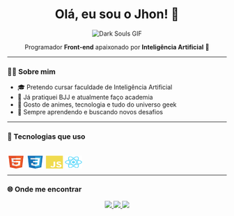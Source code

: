 <h1 align="center">Olá, eu sou o Jhon! 👋</h1>

<p align="center">
  <img src="https://media.giphy.com/media/iamIahPLWmo4tGiyDz/giphy.gif" alt="Dark Souls GIF" width="500"/>
</p>

<p align="center">
  Programador <strong>Front-end</strong> apaixonado por <strong>Inteligência Artificial</strong> 🤖
</p>

---

### 🧑‍💻 Sobre mim

- 🎓 Pretendo cursar faculdade de Inteligência Artificial
- 🥋 Já pratiquei BJJ e atualmente faço academia
- 👾 Gosto de animes, tecnologia e tudo do universo geek
- 🚀 Sempre aprendendo e buscando novos desafios

---

### 🚀 Tecnologias que uso

<div style="display: inline_block"><br>
  <img align="center" alt="jhon-HTML" height="30" width="40" src="https://raw.githubusercontent.com/devicons/devicon/master/icons/html5/html5-original.svg">
  <img align="center" alt="jhon-CSS" height="30" width="40" src="https://raw.githubusercontent.com/devicons/devicon/master/icons/css3/css3-original.svg">
  <img align="center" alt="jhon-Js" height="30" width="40" src="https://raw.githubusercontent.com/devicons/devicon/master/icons/javascript/javascript-plain.svg">
  <img align="center" alt="jhon-React" height="30" width="40" src="https://raw.githubusercontent.com/devicons/devicon/master/icons/react/react-original.svg">
</div>

---

### 🌐 Onde me encontrar

<p align="center">
  <a href="https://www.instagram.com/jhonestoker/" target="_blank">
    <img src="https://img.shields.io/badge/-Instagram-%23E4405F?style=for-the-badge&logo=instagram&logoColor=white" target="_blank">
  </a>
  <a href="mailto:jhonvitormedeiros3@gmail.com" target="_blank">
    <img src="https://img.shields.io/badge/-Gmail-%23333?style=for-the-badge&logo=gmail&logoColor=white" target="_blank">
  </a>
  <a href="https://www.linkedin.com/in/jhon-vitor-medeiros-89a84a34a/" target="_blank">
    <img src="https://img.shields.io/badge/-LinkedIn-%230077B5?style=for-the-badge&logo=linkedin&logoColor=white" target="_blank">
  </a>
</p>

